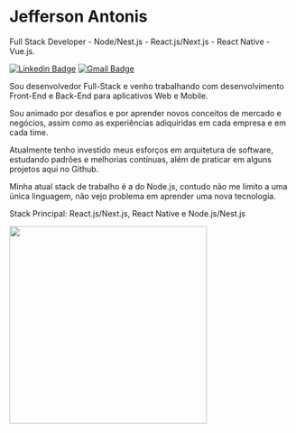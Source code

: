 # Jefferson Antonis

Full Stack Developer - Node/Nest.js - React.js/Next.js - React Native - Vue.js.

[![Linkedin Badge](https://img.shields.io/badge/-Jefferson%20Antonis-0e76a8?style=flat-square&logo=Linkedin&logoColor=white&link=https://www.linkedin.com/in/jeff-antonis/)](https://www.linkedin.com/in/jeff-antonis/) 
[![Gmail Badge](https://img.shields.io/badge/-antunis356@gmail.com-BB001B?style=flat-square&logo=Gmail&logoColor=white&link=mailto:antunis356@gmail.com)](mailto:antunis356@gmail.com)


Sou desenvolvedor Full-Stack e venho trabalhando com desenvolvimento Front-End e Back-End para aplicativos Web e Mobile.

Sou animado por desafios e por aprender novos conceitos de mercado e negócios, assim como as experiências adiquiridas em cada empresa e em cada time.

Atualmente tenho investido meus esforços em arquitetura de software, estudando padrões e melhorias contínuas, além de praticar em alguns projetos aqui no Github.

Minha atual stack de trabalho é a do Node.js, contudo não me limito a uma única linguagem, não vejo problema em aprender uma nova tecnologia.

Stack Principal: React.js/Next.js, React Native e Node.js/Nest.js

<img src="https://github-readme-stats.vercel.app/api?username=jeffAntonis&show_icons=true&count_private=true&theme=dark" width="350">

